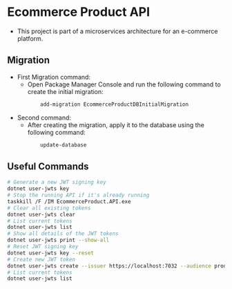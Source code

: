 ﻿# Ecommerce Product API

- This project is part of a microservices architecture for an e-commerce platform.

## Migration

- First Migration command:
	- Open Package Manager Console and run the following command to create the initial migration:
		``` bash
			add-migration EcommerceProductDBInitialMigration
		```
- Second command:
	- After creating the migration, apply it to the database using the following command:
		``` bash
			update-database
		```

## Useful Commands

``` bash
# Generate a new JWT signing key
dotnet user-jwts key
# Stop the running API if it's already running
taskkill /F /IM EcommerceProduct.API.exe
# Clear all existing tokens
dotnet user-jwts clear
# List current tokens
dotnet user-jwts list
# Show all details of the JWT tokens
dotnet user-jwts print --show-all
# Reset JWT signing key
dotnet user-jwts key --reset
# Create new JWT token
dotnet user-jwts create --issuer https://localhost:7032 --audience productapi
# List current tokens
dotnet user-jwts list
```
